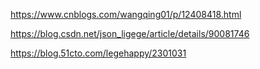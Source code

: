 https://www.cnblogs.com/wangqing01/p/12408418.html



https://blog.csdn.net/json_ligege/article/details/90081746



https://blog.51cto.com/legehappy/2301031